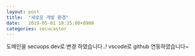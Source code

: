 ```yaml
---
layout: post
title:  "새로운 개발 환경"
date:   2019-05-01 10:25:00+0900
categories: secucaster
---
```

도메인을 secuops.dev로 변경 하였습니다..!
vscode로  github 연동하였습니다~
